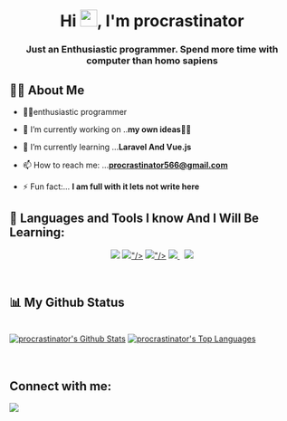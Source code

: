 <h1 align="center">Hi <img src="https://raw.githubusercontent.com/MartinHeinz/MartinHeinz/master/wave.gif" width="30px">, I'm procrastinator</h1>
<h3 align="center">Just an Enthusiastic programmer. Spend more time with computer than homo sapiens</h3>


## 🙋‍♂️ About Me

- 🏴‍☠️enthusiastic programmer

- 🔭 I’m currently working on ..**my own ideas🐱‍💻**

- 🌱 I’m currently learning ...**Laravel And Vue.js**

- 📫 How to reach me: ...**procrastinator566@gmail.com**

- ⚡ Fun fact:... **I am full with it lets not write here**


## 🚀 Languages and Tools I know And I Will Be Learning:

<p align="center"> 
    <a href="https://docs.microsoft.com/en-us/dotnet/csharp/" target="_blank"> <img src="https://img.icons8.com/color/48/000000/c-sharp-logo.png"/></a>
    <a href="https://dotnet.microsoft.com/en-us/apps/aspnet" target="_blank"><img src="<img src="https://img.icons8.com/color/48/000000/vue-js.png"/>"/></a>
    <a href="https://www.php.net/" target="_blank"> <img src="<img src="https://img.icons8.com/fluency/48/000000/laravel.png"/>"/></a>
    <a style="padding-right:8px;" href="https://www.mysql.com/" target="_blank"> <img src="https://img.icons8.com/fluent/50/000000/mysql-logo.png"/> </a> 
    <a href="https://git-scm.com/" target="_blank"> <img src="https://img.icons8.com/color/48/000000/git.png"/> </a> 
</p>

<!-- [![React Badge](https://img.shields.io/badge/-React-61DBFB?style=for-the-badge&labelColor=black&logo=react&logoColor=61DBFB)](#)  [![Javascript Badge](https://img.shields.io/badge/-Javascript-F0DB4F?style=for-the-badge&labelColor=black&logo=javascript&logoColor=F0DB4F)](#) [![Typescript Badge](https://img.shields.io/badge/-Typescript-007acc?style=for-the-badge&labelColor=black&logo=typescript&logoColor=007acc)](#) [![Nodejs Badge](https://img.shields.io/badge/-Nodejs-3C873A?style=for-the-badge&labelColor=black&logo=node.js&logoColor=3C873A)](#) [![GraphQL Badge](https://img.shields.io/badge/-GraphQl-e535ab?style=for-the-badge&labelColor=black&logo=node.js&logoColor=e535ab)](#) -->
<br/>

## 📊 My Github Status

  <br/>
    <a href="https://github.com/DProcrastinator/github-readme-status"><img alt="procrastinator's Github Stats" src="https://github-readme-stats.vercel.app/api?username=DProcrastinator&show_icons=true&count_private=true&theme=react&hide_border=true&bg_color=0D1117" /></a>
  <a href="https://github.com/DProcrastinator/github-readme-status"><img alt="procrastinator's Top Languages" src="https://github-readme-stats.vercel.app/api/top-langs/?username=DProcrastinator&langs_count=8&count_private=true&layout=compact&theme=react&hide_border=true&bg_color=0D1117" /></a>
  <br/>
<br/>
<br/>


## Connect with me:
<p align="left">
<a href = "https://stackoverflow.com/users/15362317/who-do-you-think-am-i"><img src="https://img.icons8.com/fluency/50/000000/stackoverflow.png"/></a>
</p>
